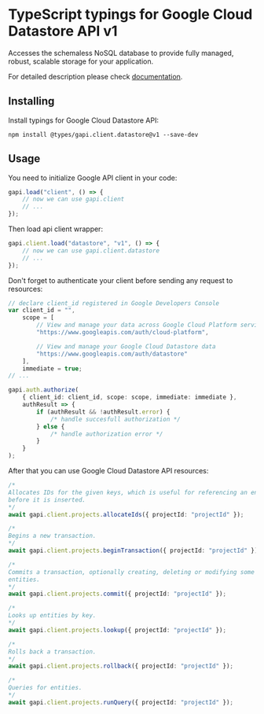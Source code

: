 # TypeScript typings for Google Cloud Datastore API v1

Accesses the schemaless NoSQL database to provide fully managed, robust,
scalable storage for your application.

For detailed description please check
[documentation](https://cloud.google.com/datastore/).

## Installing

Install typings for Google Cloud Datastore API:

```
npm install @types/gapi.client.datastore@v1 --save-dev
```

## Usage

You need to initialize Google API client in your code:

```typescript
gapi.load("client", () => {
    // now we can use gapi.client
    // ...
});
```

Then load api client wrapper:

```typescript
gapi.client.load("datastore", "v1", () => {
    // now we can use gapi.client.datastore
    // ...
});
```

Don't forget to authenticate your client before sending any request to
resources:

```typescript
// declare client_id registered in Google Developers Console
var client_id = "",
    scope = [
        // View and manage your data across Google Cloud Platform services
        "https://www.googleapis.com/auth/cloud-platform",

        // View and manage your Google Cloud Datastore data
        "https://www.googleapis.com/auth/datastore"
    ],
    immediate = true;
// ...

gapi.auth.authorize(
    { client_id: client_id, scope: scope, immediate: immediate },
    authResult => {
        if (authResult && !authResult.error) {
            /* handle succesfull authorization */
        } else {
            /* handle authorization error */
        }
    }
);
```

After that you can use Google Cloud Datastore API resources:

```typescript
/* 
Allocates IDs for the given keys, which is useful for referencing an entity
before it is inserted.  
*/
await gapi.client.projects.allocateIds({ projectId: "projectId" });

/* 
Begins a new transaction.  
*/
await gapi.client.projects.beginTransaction({ projectId: "projectId" });

/* 
Commits a transaction, optionally creating, deleting or modifying some
entities.  
*/
await gapi.client.projects.commit({ projectId: "projectId" });

/* 
Looks up entities by key.  
*/
await gapi.client.projects.lookup({ projectId: "projectId" });

/* 
Rolls back a transaction.  
*/
await gapi.client.projects.rollback({ projectId: "projectId" });

/* 
Queries for entities.  
*/
await gapi.client.projects.runQuery({ projectId: "projectId" });
```
